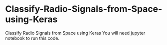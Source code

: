# Classify-Radio-Signals-from-Space-using-Keras
Classify Radio Signals from Space using Keras
You will need jupyter notebook to run this code.
